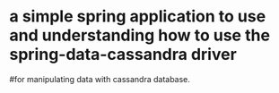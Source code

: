 # a simple spring application to use and understanding how to use the spring-data-cassandra driver 
#for manipulating data with cassandra database.
